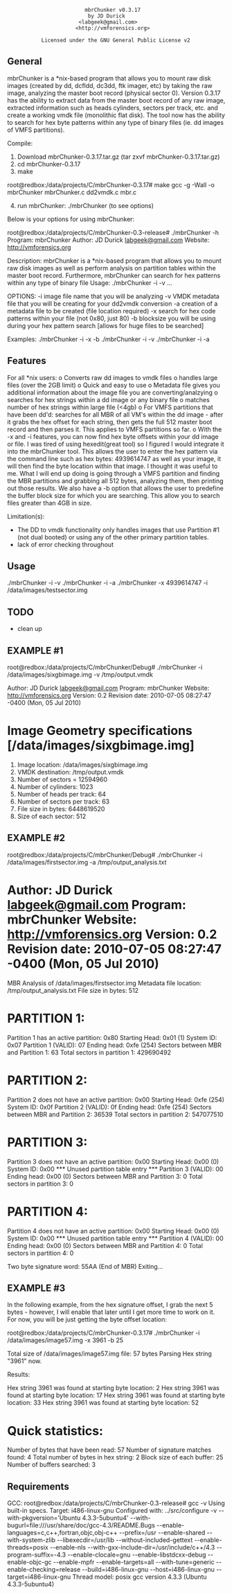 
                             mbrChunker v0.3.17
                              by JD Durick 
                           <labgeek@gmail.com>
                          <http://vmforensics.org>

               Licensed under the GNU General Public License v2

General
---------- 
mbrChunker is a *nix-based program that allows you to mount raw disk images (created by dd, dcfldd, dc3dd, ftk imager, etc) by taking the raw image, analyzing the master boot record (physical sector 0).
 Version 0.3.17 has the ability to extract data from the master boot record of any raw image, extracted information such as heads
 cylinders, sectors per track, etc. and create a working vmdk file (monolithic flat disk).  The tool now has the ability to search 
 for hex byte patterns within any type of binary files (ie.  dd images of VMFS partitions). 
 
 Compile:
 1.  Download mbrChunker-0.3.17.tar.gz (tar zxvf mbrChunker-0.3.17.tar.gz)
 2.  cd mbrChunker-0.3.17
 3.  make
 
root@redbox:/data/projects/C/mbrChunker-0.3.17# make
gcc -g -Wall -o mbrChunker mbrChunker.c dd2vmdk.c mbr.c
  
 4.  run mbrChunker:  ./mbrChunker (to see options)
 
 
 Below is your options for using mbrChunker:
 
root@redbox:/data/projects/C/mbrChunker-0.3-release# ./mbrChunker -h
Program: mbrChunker
Author:  JD Durick <labgeek@gmail.com>
Website: http://vmforensics.org

Description:  mbrChunker is a *nix-based program that allows you to mount raw disk images
as well as perform analysis on partition tables within the master boot record.  Furthermore,
mbrChunker can search for hex patterns within any type of binary file
Usage: ./mbrChunker -i <path to dd image> -v <output path of vmdk>...

OPTIONS:
   -i image file name that you will be analyzing
   -v VMDK metadata file that you will be creating for your dd2vmdk conversion
   -a creation of a metadata file to be created (file location required)
   -x search for hex code patterns within your file (not 0x80, just 80)
   -b blocksize you will be using during your hex pattern search [allows for huge files to be searched]
   
Examples:
./mbrChunker -i <raw image path location> -x <hex pattern> -b <blocksize for buffer>
./mbrChunker -i <raw image path location> -v <vmdk output file location>
./mbrChunker -i <raw image path location> -a <output of analysis file>
 
 

Features
-----------
For all *nix users:
    o Converts raw dd images to vmdk files
    o handles large files (over the 2GB limit)
    o Quick and easy to use
    o Metadata file gives you additional information about the image file you are converting/analzying
    o searches for hex strings within a dd image or any binary file
    o matches number of hex strings within large file (<4gb)
    o For VMFS partitions that have been dd'd:  searches for all MBR of all VM's within the dd image
    	 - after it grabs the hex offset for each string, then gets the full 512 master boot record 
    	   and then parses it.  This applies to VMFS partitions so far.
    o With the -x and -i features, you can now find hex byte offsets within your dd image or file.  I 
      was tired of using hexedit(great tool) so I figured I would integrate it into the mbrChunker tool.
      This allows the user to enter the hex pattern via the command line such as hex bytes:  4939614747 
      as well as your image, it will then find the byte location within that image.  I thought it was useful 
      to me.  What I will end up doing is going through a VMFS partition and finding the MBR partitions
      and grabbing all 512 bytes, analyzing them, then printing out those results.  We also have a -b option
      that allows the user to predefine the buffer block size for which you are searching.  This allow you to 
      search files greater than 4GB in size.
    

Limitation(s):
 - The DD to vmdk functionality only handles images that use Partition #1 (not dual booted) or using
 any of the other primary partition tables.
 - lack of error checking throughout
 
Usage
------

./mbrChunker -i <raw image path location> -v <vmdk output file location>
./mbrChunker -i <raw image path location> -a <output of analysis file>
./mbrChunker -x 4939614747 -i /data/images/testsector.img 

TODO
----
 - clean up

EXAMPLE #1
---------
root@redbox:/data/projects/C/mbrChunker/Debug# ./mbrChunker -i /data/images/sixgbimage.img -v /tmp/output.vmdk

Author:   JD Durick <labgeek@gmail.com>
Program:  mbrChunker
Website:  http://vmforensics.org
Version:  0.2
Revision date:  2010-07-05 08:27:47 -0400 (Mon, 05 Jul 2010)

Image Geometry specifications [/data/images/sixgbimage.img]
================================
1.  Image location:  /data/images/sixgbimage.img
1.  VMDK destination:  /tmp/output.vmdk
2.  Number of sectors = 12594960
3.  Number of cylinders:  1023
4.  Number of heads per track:  64
5.  Number of sectors per track: 63
6.  File size in bytes: 6448619520
7.  Size of each sector: 512

EXAMPLE #2
----------
root@redbox:/data/projects/C/mbrChunker/Debug# ./mbrChunker -i /data/images/firstsector.img -a /tmp/output_analysis.txt

Author:   JD Durick <labgeek@gmail.com>
Program:  mbrChunker
Website:  http://vmforensics.org
Version:  0.2
Revision date:  2010-07-05 08:27:47 -0400 (Mon, 05 Jul 2010)
======================================

MBR Analysis of /data/images/firstsector.img
Metadata file location:  /tmp/output_analysis.txt
File size in bytes:         512

PARTITION 1:
============

Partition 1 has an active partition:  0x80
Starting Head:	0x01 (1)
System ID:	0x07
Partition 1 (VALID):  07
Ending head:	0xfe (254)
Sectors between MBR and Partition 1:  63
Total sectors in partition 1:  429690492

PARTITION 2:
============

Partition 2 does not have an active partition:  0x00
Starting Head:	0xfe (254)
System ID:	0x0f
Partition 2 (VALID):  0f
Ending head:	0xfe (254)
Sectors between MBR and Partition 2:  36539
Total sectors in partition 2:  547077510

PARTITION 3:
============

Partition 3 does not have an active partition:  0x00
Starting Head:	0x00 (0)
System ID:	0x00
*** Unused partition table entry ***
Partition 3 (VALID):  00
Ending head:	0x00 (0)
Sectors between MBR and Partition 3:  0
Total sectors in partition 3:  0

PARTITION 4:
============

Partition 4 does not have an active partition:  0x00
Starting Head:	0x00 (0)
System ID:	0x00
*** Unused partition table entry ***
Partition 4 (VALID):  00
Ending head:	0x00 (0)
Sectors between MBR and Partition 4:  0
Total sectors in partition 4:  0

Two byte signature word:  55AA (End of MBR)
Exiting...

EXAMPLE #3
----------
In the following example, from the hex signature offset, I grab the next 5 bytes - however, 
I will enable that later until I get more time to work on it.  For now, you will be just getting the 
byte offset location:

root@redbox:/data/projects/C/mbrChunker-0.3.17# ./mbrChunker -i /data/images/image57.img -x 3961 -b 25

Total size of /data/images/image57.img file:  57 bytes
Parsing Hex string "3961" now.

Results:

Hex string 3961 was found at starting byte location:  2
Hex string 3961 was found at starting byte location:  17
Hex string 3961 was found at starting byte location:  33
Hex string 3961 was found at starting byte location:  52


Quick statistics:
=====================
Number of bytes that have been read:  57
Number of signature matches found:  4
Total number of bytes in hex string:  2
Block size of each buffer:  25
Number of buffers searched:  3

Requirements
------------
GCC:
root@redbox:/data/projects/C/mbrChunker-0.3-release# gcc -v
Using built-in specs.
Target: i486-linux-gnu
Configured with: ../src/configure -v --with-pkgversion='Ubuntu 4.3.3-5ubuntu4' --with-bugurl=file:///usr/share/doc/gcc-4.3/README.Bugs --enable-languages=c,c++,fortran,objc,obj-c++ --prefix=/usr --enable-shared --with-system-zlib --libexecdir=/usr/lib --without-included-gettext --enable-threads=posix --enable-nls --with-gxx-include-dir=/usr/include/c++/4.3 --program-suffix=-4.3 --enable-clocale=gnu --enable-libstdcxx-debug --enable-objc-gc --enable-mpfr --enable-targets=all --with-tune=generic --enable-checking=release --build=i486-linux-gnu --host=i486-linux-gnu --target=i486-linux-gnu
Thread model: posix
gcc version 4.3.3 (Ubuntu 4.3.3-5ubuntu4) 

               

